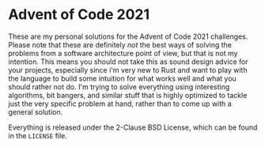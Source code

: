 # Advent of Code 2021

These are my personal solutions for the Advent of Code 2021 challenges.
Please note that these are definitely *not* the best ways of solving the problems from a software
architecture point of view, but that is not my intention.
This means you should not take this as sound design advice for your projects, especially since i'm
very new to Rust and want to play with the language to build some intuition for what works well and
what you should rather not do.
I'm trying to solve everything using interesting algorithms, bit bangers, and similar stuff that is
highly optimized to tackle just the very specific problem at hand, rather than to come up with a
general solution.

Everything is released under the 2-Clause BSD License, which can be found in the `LICENSE` file.
